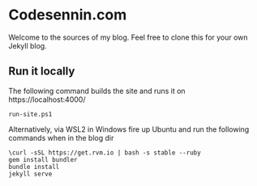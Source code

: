 # Codesennin.com

Welcome to the sources of my blog. Feel free to clone this for your own Jekyll blog.

## Run it locally

The following command builds the site and runs it on https://localhost:4000/

```shell
run-site.ps1
```

Alternatively, via WSL2 in Windows fire up Ubuntu and run the following commands when in the blog dir
```
\curl -sSL https://get.rvm.io | bash -s stable --ruby
gem install bundler
bundle install
jekyll serve
```